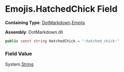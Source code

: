 # Emojis\.HatchedChick Field

**Containing Type**: [DotMarkdown](../../README.md)\.[Emojis](../README.md)

**Assembly**: DotMarkdown\.dll

```csharp
public const string HatchedChick = ":hatched_chick:"
```

### Field Value

System\.[String](https://docs.microsoft.com/en-us/dotnet/api/system.string)